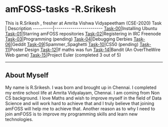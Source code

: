 # amFOSS-tasks -R.Srikesh
This is R.Srikesh , fresher at Amrita Vishwa Vidyapeetham (CSE-2020)
Task      |       Description
----------|------------------------
[Task-00](https://github.com/r-srikesh/amfoss-tasks/tree/master/task-0)|Installing Ubuntu
[Task-01](https://github.com/srikesh316/amfoss-tasks/tree/master/task-1)|Starring amFOSS repositories
[Task-02](https://github.com/srikesh316/amfoss-tasks/tree/master/task-2)|Registering in IRC Freenode
[Task-03](https://github.com/r-srikesh/amfoss-tasks/tree/master/task-3)|Programming (pending)
[Task-04](https://github.com/r-srikesh/amfoss-tasks/tree/master/task-4)|Debugging Derbies
[Task-06](https://github.com/r-srikesh/amfoss-tasks/tree/master/task-6)|Geddit
[Task-09](https://github.com/r-srikesh/amfoss-tasks/tree/master/task-9)|Spammer_Spaghetti
[Task-10](https://github.com/srikesh316/amfoss-tasks/tree/master/task-10)|CS50 (pending)
[Task-11](https://github.com/srikesh316/amfoss-tasks/tree/master/task-11)|Poster Design
[Task-12](https://github.com/r-srikesh/amfoss-tasks/tree/master/task-12)|If maths was fun
[Task-14](https://github.com/srikesh316/amfoss-tasks/tree/master/task-14)|Bandit (An OverTheWire Web game)
[Task-15](https://github.com/r-srikesh/amfoss-tasks/tree/master/task-15)|Project Euler (completed 3 out of 5)
<hr />

## About Myself
My name is R.Srikesh. I was born and brought up in Chennai. I completed my entire school life at Amrita Vidyalayam, Chennai. I am coming from Non CS background.
I love Maths and wish to improve myself in the field of Data Science and will work hard to achieve that and I truly believe that joining amFOSS  will help me to achieve that. Another reason as to why I need to join amFOSS is to improve my programming skills and learn new technologies.
